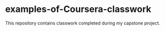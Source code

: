 # examples-of-Coursera-classwork
This repository contains classwork completed during my capstone project. 
